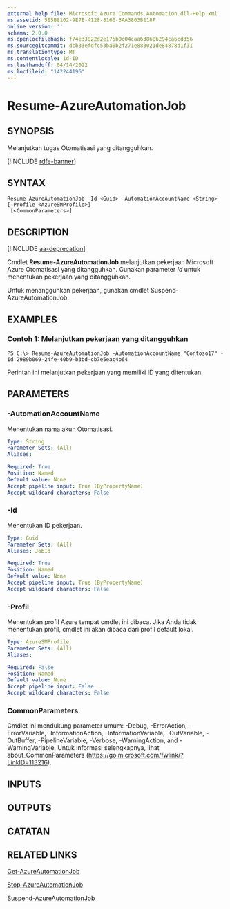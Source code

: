 ```yaml
---
external help file: Microsoft.Azure.Commands.Automation.dll-Help.xml
ms.assetid: 5E5B8102-9E7E-4128-8160-3AA3803B118F
online version: ''
schema: 2.0.0
ms.openlocfilehash: f74e33822d2e175b0c04caa638606294ca6cd356
ms.sourcegitcommit: dcb33efdfc53ba0b2f271e883021de84878d1f31
ms.translationtype: MT
ms.contentlocale: id-ID
ms.lasthandoff: 04/14/2022
ms.locfileid: "142244196"
---
```

# Resume-AzureAutomationJob

## SYNOPSIS

Melanjutkan tugas Otomatisasi yang ditangguhkan.

[!INCLUDE [rdfe-banner](../../includes/rdfe-banner.md)]

## SYNTAX

```
Resume-AzureAutomationJob -Id <Guid> -AutomationAccountName <String> [-Profile <AzureSMProfile>]
 [<CommonParameters>]
```

## DESCRIPTION

[!INCLUDE [aa-deprecation](../include/aa-deprecation.md)]

Cmdlet **Resume-AzureAutomationJob** melanjutkan pekerjaan Microsoft Azure Otomatisasi yang ditangguhkan.
Gunakan parameter *Id* untuk menentukan pekerjaan yang ditangguhkan.

Untuk menangguhkan pekerjaan, gunakan cmdlet Suspend-AzureAutomationJob.

## EXAMPLES

### Contoh 1: Melanjutkan pekerjaan yang ditangguhkan
```
PS C:\> Resume-AzureAutomationJob -AutomationAccountName "Contoso17" -Id 2989b069-24fe-40b9-b3bd-cb7e5eac4b64
```

Perintah ini melanjutkan pekerjaan yang memiliki ID yang ditentukan.

## PARAMETERS

### -AutomationAccountName
Menentukan nama akun Otomatisasi.

```yaml
Type: String
Parameter Sets: (All)
Aliases: 

Required: True
Position: Named
Default value: None
Accept pipeline input: True (ByPropertyName)
Accept wildcard characters: False
```

### -Id
Menentukan ID pekerjaan.

```yaml
Type: Guid
Parameter Sets: (All)
Aliases: JobId

Required: True
Position: Named
Default value: None
Accept pipeline input: True (ByPropertyName)
Accept wildcard characters: False
```

### -Profil
Menentukan profil Azure tempat cmdlet ini dibaca.
Jika Anda tidak menentukan profil, cmdlet ini akan dibaca dari profil default lokal.

```yaml
Type: AzureSMProfile
Parameter Sets: (All)
Aliases: 

Required: False
Position: Named
Default value: None
Accept pipeline input: False
Accept wildcard characters: False
```

### CommonParameters
Cmdlet ini mendukung parameter umum: -Debug, -ErrorAction, -ErrorVariable, -InformationAction, -InformationVariable, -OutVariable, -OutBuffer, -PipelineVariable, -Verbose, -WarningAction, and -WarningVariable. Untuk informasi selengkapnya, lihat about_CommonParameters (https://go.microsoft.com/fwlink/?LinkID=113216).

## INPUTS

## OUTPUTS

## CATATAN

## RELATED LINKS

[Get-AzureAutomationJob](./Get-AzureAutomationJob.md)

[Stop-AzureAutomationJob](./Stop-AzureAutomationJob.md)

[Suspend-AzureAutomationJob](./Suspend-AzureAutomationJob.md)


